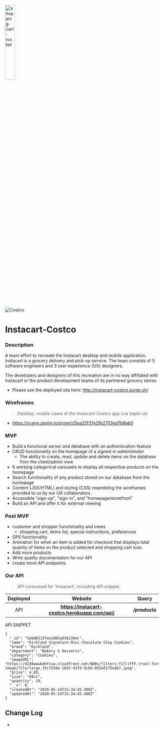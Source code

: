 <img src="https://cdn.dribbble.com/users/232783/screenshots/5897974/ecommerce-page-faster-shopping-experience-dribbble-cover.gif" alt= "shopping-cart-rocket" width="25%"/>

![Costco](https://media.giphy.com/media/A7Jsc3LEcsDCg/giphy.gif)


# Instacart-Costco

### Description
A team effort to recreate the Instacart desktop and mobile application. Instacart is a grocery delivery and pick-up service. The team consists of 5 software engineers and 3 user experience (UX) designers.

The developers and designers of this recreation are in no way affiliated with Instacart or the product development teams of its partnered grocery stores.

- Please see the deployed site here: http://instacart-costco.surge.sh/

### Wireframes

>Desktop, mobile views of the Instacart-Costco app
>(via zeplin.io)

- https://scene.zeplin.io/project/5ea22f37e2fb2753ed7b8eb5

### MVP
- Build a functional server and database with an authentication feature 
- CRUD functionality on the homepage of a signed-in administrator
  - The ability to create, read, update and delete items on the database from the client/admin view
- 6 working categorical carousels to display all respective products on the homepage
- Search functionality of any product stored on our database from the homepage
- Content (JSX/HTML) and styling (CSS) resembling the wireframes provided to us by our UX collaborators. 
- Accessible "sign-up", "sign-in", and "homepage/storefront"
- Build an API and offer it for external viewing

### Post MVP

- customer and shopper functionality and views
  - shopping cart, items list, special instructions, preferences
- GPS functionality
- Animation for when an item is added for checkout that displays total quanity of items on the product selected and shopping cart icon.
- Add more products
- Write quality documentation for our API
- create more API endpoints


### Our API

> API consumed for 'Instacart', including API snippet.

| Deployed | Website                        | Query                                             |
| :---: | :----------------------------: | :------------------------------------------------:|
| API | ____https://instacart-costco.herokuapp.com/api/____     | ___/products___ |

API SNIPPET

```
{
  "_id": "5ebd6515fee18b5a6362384c",
  "name": "Kirkland Signature Mini Chocolate Chip Cookies",
  "brand": "Kirkland",
  "department": "Bakery & Desserts",
  "category": "Cookies",
  "imageURL": "https://d2d8wwwkmhfcva.cloudfront.net/600x/filters:fill(FFF,true):format(jpg)/d2lnr5mha7bycj.cloudfront.net/product-image/file/large_33cf258a-1b53-43fd-9cbb-052a5175edb7.jpeg",
  "price": 4.89,
  "size": "60ct",
  "quantity": 19,
  "__v": 0,
  "createdAt": "2020-05-14T15:34:45.480Z",
  "updatedAt": "2020-05-14T15:34:45.480Z"
}
```

## Change Log

- 


